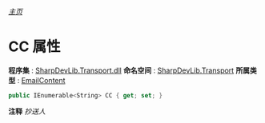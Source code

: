 ###### [主页](./Index.md "主页")
# CC 属性
**程序集** : [SharpDevLib.Transport.dll](./SharpDevLib.Transport.assembly.md "SharpDevLib.Transport.dll")
**命名空间** : [SharpDevLib.Transport](./SharpDevLib.Transport.namespace.md "SharpDevLib.Transport")
**所属类型** : [EmailContent](./SharpDevLib.Transport.EmailContent.md "EmailContent")
``` csharp
public IEnumerable<String> CC { get; set; }
```
**注释**
*抄送人*


